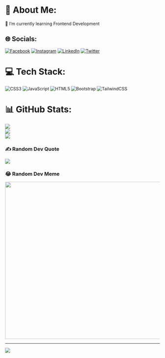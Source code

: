 # 💫 About Me:
🌱 I’m currently learning Frontend Development


## 🌐 Socials:
[![Facebook](https://img.shields.io/badge/Facebook-%231877F2.svg?logo=Facebook&logoColor=white)](https://facebook.com/https://www.facebook.com/rajibrahman74) [![Instagram](https://img.shields.io/badge/Instagram-%23E4405F.svg?logo=Instagram&logoColor=white)](https://instagram.com/https://www.instagram.com/rajibrahman74/) [![LinkedIn](https://img.shields.io/badge/LinkedIn-%230077B5.svg?logo=linkedin&logoColor=white)](https://linkedin.com/in/https://www.linkedin.com/in/rajibrahman74/) [![Twitter](https://img.shields.io/badge/Twitter-%231DA1F2.svg?logo=Twitter&logoColor=white)](https://twitter.com/https://twitter.com/rajibrahman74) 

# 💻 Tech Stack:
![CSS3](https://img.shields.io/badge/css3-%231572B6.svg?style=for-the-badge&logo=css3&logoColor=white) ![JavaScript](https://img.shields.io/badge/javascript-%23323330.svg?style=for-the-badge&logo=javascript&logoColor=%23F7DF1E) ![HTML5](https://img.shields.io/badge/html5-%23E34F26.svg?style=for-the-badge&logo=html5&logoColor=white) ![Bootstrap](https://img.shields.io/badge/bootstrap-%23563D7C.svg?style=for-the-badge&logo=bootstrap&logoColor=white) ![TailwindCSS](https://img.shields.io/badge/tailwindcss-%2338B2AC.svg?style=for-the-badge&logo=tailwind-css&logoColor=white)
# 📊 GitHub Stats:
![](https://github-readme-stats.vercel.app/api?username=rajibrahman74&theme=react&hide_border=false&include_all_commits=true&count_private=true)<br/>
![](https://github-readme-streak-stats.herokuapp.com/?user=rajibrahman74&theme=react&hide_border=false)<br/>
![](https://github-readme-stats.vercel.app/api/top-langs/?username=rajibrahman74&theme=react&hide_border=false&include_all_commits=true&count_private=true&layout=compact)

### ✍️ Random Dev Quote
![](https://quotes-github-readme.vercel.app/api?type=horizontal&theme=tokyonight)

### 😂 Random Dev Meme
<img src="https://random-memer.herokuapp.com/" width="512px"/>

---
[![](https://visitcount.itsvg.in/api?id=rajibrahman74&icon=0&color=0)](https://visitcount.itsvg.in)

<!-- Proudly created with GPRM ( https://gprm.itsvg.in ) -->

